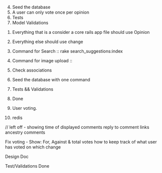 4. Seed the database
1. A user can only vote once per opinion
5. Tests
5. Model Validations

<!-- the opinion from opinions to opinions and back is really fucking with your program. 

1. Turn everything back to opinion - > change and opinions -> opinions  -->


1. Everything that is a consider a core rails app file should use Opinion
2. Everything else should use change


2. Command for Search :: rake search_suggestions:index
3. Command for image upload ::


1. Check associations
2. Seed the database with one command
3. Tests && Validations
4. Done
5. User voting.
6. redis


// left off - 
showing time of displayed comments
reply to comment links
ancestry comments



Fix voting - 
  Show: For, Against & total votes
  how to keep track of what user has voted on which change

Design Doc

Test/Validations
Done